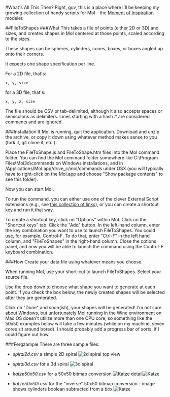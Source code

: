 #What's All This Then?
Right, guv, this is a place where I'll be keeping my growing collection of handy scripts for MoI - the [Moment of Inspiration](http://www.moi3d.com) modeler.

##FileToShapes
###What
This takes a file of points (either 2D or 3D) and sizes, and creates shapes in MoI centered at those points, scaled according to the sizes.

These shapes can be spheres, cylinders, cones, boxes, or boxes angled up onto their corners.

It expects one shape specification per line.

For a 2D file, that's:

    x, y, size

for a 3D file, that's:

    x, y, z, size

The file should be CSV or tab-delimited, although it also accepts spaces or semicolons as delimiters. Lines starting with a hash # are considered comments and are ignored.

###Installation
If MoI is running, quit the application.
Download and unzip the archive, or copy it down using whatever method makes sense to you (fork it, git clone it, etc.).

Place the FileToShape.js and FileToShape.htm files into the MoI command folder.
You can find the MoI command folder somewhere like C:\Program Files\Moi3d\commands on Windows installations, and in /Applications/MoI.app/drive_c/moi/commands under OSX (you will typically have to right-click on the MoI.app and choose "Show package contents" to see this folder).

Now you can start MoI.

To run the command, you can either use one of the clever External Script extensions (e.g., see [this collection of links](http://kyticka.webzdarma.cz/3d/moi/#PluginGallery)), or you can create a shortcut key and run it that way.

To create a shortcut key, click on "Options" within MoI. Click on the 
"Shortcut keys" tab. Click the "Add" button. In the left-hand column, enter the key combination you want to use to launch FileToShapes. You could use, for example, Control-F. To do that, enter "Ctrl-F" in the left hand column, and "FileToShapes" in the right-hand column. Close the options panel, and now you will be able to launch the command using the Control-F keyboard combination.

###How
Create your data file using whatever means you choose.

When running MoI, use your short-cut to launch FileToShapes. Select your source file.

Use the drop down to choose what shape you want to generate at each point.
If you check the box below, the newly created shapes will be selected after they are generated.

Click on "Done" and soon(ish), your shapes will be generated! I'm not sure about Windows, but unfortunately MoI running in the Wine environment on Mac OS doesn't utilize more than one CPU core, so something like the 50x50 examples below will take a few minutes (while on my machine, seven cores sit around bored). I should probably add a progress bar of sorts, if I could figure out how.

###Fergzample
There are three sample files:

* *spiral2d.csv* a simple 2D spiral ![2d spiral top view](http://fogbound.net/moi/spiral.png)
* *spiral3d.csv* for a 3d spiral ![3d spiral](http://fogbound.net/moi/spiral3d.png)

* *katze50x50.csv* for a 50x50 bitmap conversion ![Katze detail](http://fogbound.net/moi/katze_cones.png)![Katze](http://fogbound.net/moi/katze_cones2.png)


* *katze50x50i.csv* for the "inverse" 50x50 bitmap conversion - image shows cylinders boolean subtracted from a box ![Katze](http://fogbound.net/moi/katze_punchout.png)



